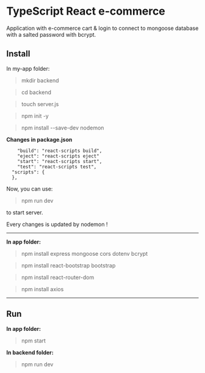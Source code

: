 # TypeScript React e-commerce

Application with e-commerce cart & login to connect to mongoose database with a salted password with bcrypt.

## Install

In my-app folder:

> mkdir backend

> cd backend

> touch server.js

> npm init -y

> npm install --save-dev nodemon

**Changes in package.json**

```
    "build": "react-scripts build",
    "eject": "react-scripts eject"
    "start": "react-scripts start",
    "test": "react-scripts test",
  "scripts": {
  },
```
Now, you can use:

> npm run dev

to start server.

Every changes is updated by nodemon !

---

**In app folder:**

> npm install express mongoose cors dotenv bcrypt

> npm install react-bootstrap bootstrap

> npm install react-router-dom

> npm install axios

---

## Run

**In app folder:**

> npm start

**In backend folder:**

> npm run dev

